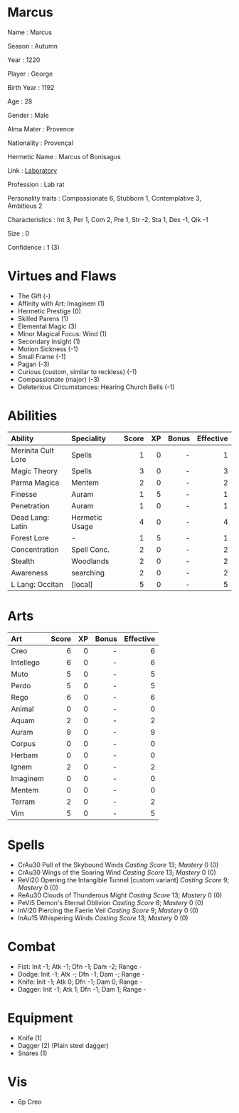 # Marcus

Name
: Marcus

Season
: Autumn

Year
: 1220

Player
: George

Birth Year
: 1192

Age
: 28

Gender
: Male

Alma Mater
: Provence

Nationality
: Provençal

Hermetic Name
: Marcus of Bonisagus

Link
: [Laboratory](Marcus-Lab)

Profession
: Lab rat

Personality traits
: Compassionate 6, Stubborn 1, Contemplative 3, Ambitious 2

Characteristics
: Int 3, Per 1, Com 2, Pre 1, Str -2, Sta 1, Dex -1, Qik -1

Size
: 0

Confidence
: 1 (3)

# Virtues and Flaws

+ The Gift (-)
+ Affinity with Art: Imaginem (1)
+ Hermetic Prestige (0)
+ Skilled Parens (1)
+ Elemental Magic (3)
+ Minor Magical Focus: Wind (1)
+ Secondary Insight (1)
+ Motion Sickness (-1)
+ Small Frame (-1)
+ Pagan (-3)
+ Curious (custom, similar to reckless) (-1)
+ Compassionate (major) (-3)
+ Deleterious Circumstances: Hearing Church Bells (-1)

# Abilities

| Ability              | Speciality      | Score |   XP | Bonus | Effective |
| :-                   | :-              |    -: |   -: |    -: |        -: |
| Merinita Cult Lore   | Spells          |     1 |    0 |     - |         1 |
| Magic Theory         | Spells          |     3 |    0 |     - |         3 |
| Parma Magica         | Mentem          |     2 |    0 |     - |         2 |
| Finesse              | Auram           |     1 |    5 |     - |         1 |
| Penetration          | Auram           |     1 |    0 |     - |         1 |
| Dead Lang: Latin     | Hermetic Usage  |     4 |    0 |     - |         4 |
| Forest Lore          | -               |     1 |    5 |     - |         1 |
| Concentration        | Spell Conc.     |     2 |    0 |     - |         2 |
| Stealth              | Woodlands       |     2 |    0 |     - |         2 |
| Awareness            | searching       |     2 |    0 |     - |         2 |
| L Lang: Occitan      | [local]         |     5 |    0 |     - |         5 |
# Arts

| Art        | Score |   XP | Bonus | Effective |
| :-         |    -: |   -: |    -: |        -: |
| Creo       |     6 |    0 |     - |         6 |
| Intellego  |     6 |    0 |     - |         6 |
| Muto       |     5 |    0 |     - |         5 |
| Perdo      |     5 |    0 |     - |         5 |
| Rego       |     6 |    0 |     - |         6 |
| Animal     |     0 |    0 |     - |         0 |
| Aquam      |     2 |    0 |     - |         2 |
| Auram      |     9 |    0 |     - |         9 |
| Corpus     |     0 |    0 |     - |         0 |
| Herbam     |     0 |    0 |     - |         0 |
| Ignem      |     2 |    0 |     - |         2 |
| Imaginem   |     0 |    0 |     - |         0 |
| Mentem     |     0 |    0 |     - |         0 |
| Terram     |     2 |    0 |     - |         2 |
| Vim        |     5 |    0 |     - |         5 |
# Spells

+ CrAu30 Pull of the Skybound Winds *Casting Score* 13; *Mastery* 0 (0)
+ CrAu30 Wings of the Soaring Wind *Casting Score* 13; *Mastery* 0 (0)
+ ReVi20 Opening the Intangible Tunnel [custom variant] *Casting Score* 9; *Mastery* 0 (0)
+ ReAu30 Clouds of Thunderous Might *Casting Score* 13; *Mastery* 0 (0)
+ PeVi5 Demon's Eternal Oblivion *Casting Score* 8; *Mastery* 0 (0)
+ InVi20 Piercing the Faerie Veil *Casting Score* 9; *Mastery* 0 (0)
+ InAu15 Whispering Winds *Casting Score* 13; *Mastery* 0 (0)

# Combat

+ Fist: Init -1; Atk -1; Dfn -1; Dam -2; Range -
+ Dodge: Init -1; Atk -; Dfn -1; Dam -; Range -
+ Knife: Init -1; Atk 0; Dfn -1; Dam 0; Range -
+ Dagger: Init -1; Atk 1; Dfn -1; Dam 1; Range -

# Equipment

+ Knife (1)
+ Dagger (2) (Plain steel dagger)
+ Snares (1)


# Vis

+ 6p Creo

